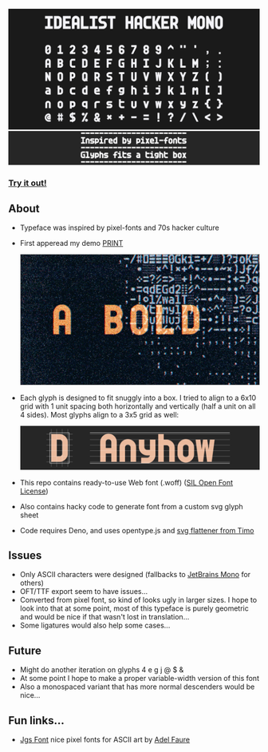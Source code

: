 ![Idealist Hacker Mono font sample](idealist-hacker-mono-sample.png)
![Idealist Hacker Mono font sample2](idealist-hacker-mono-sample2.png)

### [**Try it out!**](https://teadrinker.github.io/idealist-hacker-mono-font/test.html) 

## About
* Typeface was inspired by pixel-fonts and 70s hacker culture
* First apperead my demo [PRINT](https://demozoo.org/productions/362590/)

  ![GIF of snippet from PRINT](print.gif)


* Each glyph is designed to fit snuggly into a box. I tried to align to a 6x10 grid with 1 unit spacing both horizontally and vertically (half a unit on all 4 sides). Most glyphs align to a 3x5 grid as well:

  ![Idealist Hacker Mono font box](idealist-hacker-mono-box.png)

* This repo contains ready-to-use Web font (.woff) ([SIL Open Font License](https://scripts.sil.org/OFL))
* Also contains hacky code to generate font from a custom svg glyph sheet
* Code requires Deno, and uses opentype.js and [svg flattener from Timo](https://gist.github.com/timo22345/9413158/)

## Issues
 * Only ASCII characters were designed (fallbacks to [JetBrains Mono](https://www.jetbrains.com/lp/mono/) for others)
 * OFT/TTF export seem to have issues...
 * Converted from pixel font, so kind of looks ugly in larger sizes. I hope to look into that at some point, most of this typeface is purely geometric and would be nice if that wasn't lost in translation...
 * Some ligatures would also help some cases...

## Future
 * Might do another iteration on glyphs 4 e g j @ $ &
 * At some point I hope to make a proper variable-width version of this font
 * Also a monospaced variant that has more normal descenders would be nice...

## Fun links...
 * [Jgs Font](https://adelfaure.net/tools/jgs/) nice pixel fonts for ASCII art by [Adel Faure](https://adelfaure.net/)
